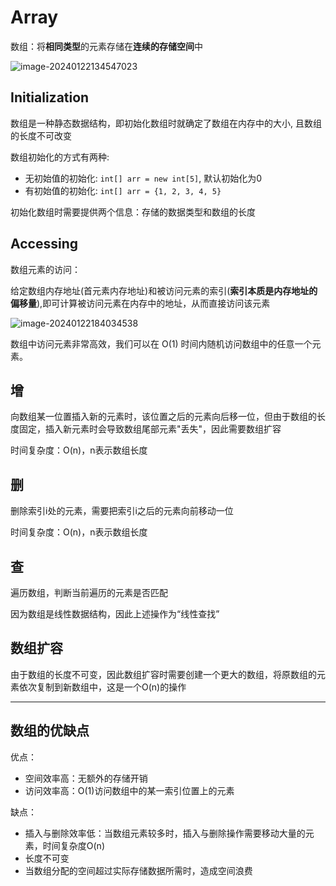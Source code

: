# Array

数组：将**相同类型**的元素存储在**连续的存储空间**中

![image-20240122134547023](https://github.com/Kainan-Liu/Computer-Science-Foundation/assets/146005327/48c1e227-d56a-4594-a4b9-799498fed9d3)

## Initialization

数组是一种静态数据结构，即初始化数组时就确定了数组在内存中的大小, 且数组的长度不可改变

数组初始化的方式有两种:

- 无初始值的初始化: `int[] arr = new int[5]`, 默认初始化为0
- 有初始值的初始化: `int[] arr = {1, 2, 3, 4, 5}`  

初始化数组时需要提供两个信息：存储的数据类型和数组的长度

## Accessing

数组元素的访问：

给定数组内存地址(首元素内存地址)和被访问元素的索引(**索引本质是内存地址的偏移量**),即可计算被访问元素在内存中的地址，从而直接访问该元素

![image-20240122184034538](https://github.com/Kainan-Liu/Computer-Science-Foundation/assets/146005327/9a0906f4-a857-456e-8338-71ca98eb9c54)


数组中访问元素非常高效，我们可以在 O(1) 时间内随机访问数组中的任意一个元素。

## 增

向数组某一位置插入新的元素时，该位置之后的元素向后移一位，但由于数组的长度固定，插入新元素时会导致数组尾部元素"丢失"，因此需要数组扩容

时间复杂度：O(n)，n表示数组长度

## 删

删除索引i处的元素，需要把索引i之后的元素向前移动一位

时间复杂度：O(n)，n表示数组长度

## 查

遍历数组，判断当前遍历的元素是否匹配

因为数组是线性数据结构，因此上述操作为“线性查找”

## 数组扩容

由于数组的长度不可变，因此数组扩容时需要创建一个更大的数组，将原数组的元素依次复制到新数组中，这是一个O(n)的操作

-------------

## 数组的优缺点

优点：

- 空间效率高：无额外的存储开销
- 访问效率高：O(1)访问数组中的某一索引位置上的元素

缺点：

- 插入与删除效率低：当数组元素较多时，插入与删除操作需要移动大量的元素，时间复杂度O(n)
- 长度不可变
- 当数组分配的空间超过实际存储数据所需时，造成空间浪费
